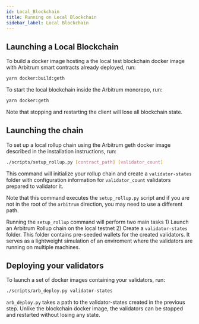 ```yaml
---
id: Local_Blockchain
title: Running on Local Blockchain
sidebar_label: Local Blockchain
---
```


## Launching a Local Blockchain

To build a docker image hosting a the local test blockchain docker image with Arbitrum smart contracts already deployed, run:

```bash
yarn docker:build:geth
```

To start the local blockchain inside the Arbitrum monorepo, run:

```bash
yarn docker:geth
```

Note that stopping and restarting the client will lose all blockchain state.

## Launching the chain

To set up a local rollup chain using the Arbitrum geth docker image described in the installation instructions, run:

```bash
./scripts/setup_rollup.py [contract_path] [validator_count]
```

This command will initialize your rollup chain and create a `validator-states` folder with configuration
information for `validator_count` validators prepared to validator it.

Note that this command executes the `setup_rollup.py` script and if you are not in the root of the `arbitrum`
direction, you may need to use a different path.

Running the `setup_rollup` command will perform two main tasks 1) Launch an Arbitrum Rollup chain on the local testnet 2) Create a `validator-states` folder. This folder contains pre-seeded wallets for the created validators. It serves as a lightweight simulation of an enviroment where the validators are running on multiple machines.

## Deploying your validators

To launch a set of docker images containing your validators, run:

```bash
./scripts/arb_deploy.py validator-states
```

`arb_deploy.py` takes a path to the validator-states created in the previous step. Unlike the blockchain docker image, the validators can be stopped and restarted without losing any state.
